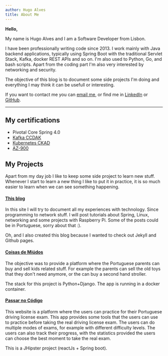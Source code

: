 ```yaml
---
author: Hugo Alves
title: About Me
---
```


**Hello,**

My name is Hugo Alves and I am a Software Developer from Lisbon.

I have been professionally writing code since 2013. I work mainly with Java backend applications, typically using Spring Boot with the traditional Servlet Stack, Kafka, docker REST APIs and so on. I'm also used to Python, Go, and bash scripts.
Apart from the coding part I'm also very interested by networking and security. 

The objective of this blog is to document some side projects I'm doing and everything I may think it can be usefull or interesting.

If you want to contact me you can [email me](mailto:hugo.ma.alves@gmail.com), or find me in [LinkedIn](https://www.linkedin.com/in/hugo-alves/) or [GitHub](https://github.com/hugo-ma-alves/).

---

## My certifications

* Pivotal Core Spring 4.0
* [Kafka CCDAK](https://www.credential.net/3ad7fa16-715b-4d4d-8d61-a87dc857047d?record_view=true)
* [Kubernetes CKAD](/certs/ckad.pdf)
* [AZ-900](/certs/az-900-certificate.pdf)


## My Projects

Apart from my day job I like to keep some side project to learn new stuff. Whenever I start to learn a new thing I like to put it in practice, it is so much easier to learn when we can see something happening.

#### [This blog](#)

In this site I will try to document all my experiences with technology. Since programming to network stuff.
I will post tutorials about Spring, Linux, networking and some projects with Raspberry Pi. Some of the posts could be in Portuguese, sorry about that :).

Oh, and I also created this blog because I wanted to check out Jekyll and Github pages.

#### [Coisas de Miúdos](https://www.coisasdemiudos.pt)

The objective was to provide a platform where the Portuguese parents can buy and sell kids related stuff. For example the parents can sell the old toys that they don't need anymore, or the can buy a second hand stroller.

The stack for this project is Python+Django. The app is running in a docker container.


#### [Passar no Código](https://www.passarnocodigo.com/)

This website is a platform where the users can practice for their Portuguese driving license exam. This app provides some tools that the users can use to practice before taking the real driving license exam. The users can do multiple modes of exams, for example with different difficulty levels. The users can also track their progress, with the statistics provided the users can choose the best moment to take the real exam.

  This is a JHipster project (reactJs + Spring boot).
